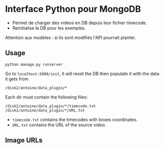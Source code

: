 # Interface Python pour MongoDB

- Permet de charger des videos en DB depuis leur fichier timecode.
- Reinitialise la DB pour les exemples.

Attention aux modèles :  si ils sont modifiés l'API pourrait planter. 

## Usage

```Shell
python manage.py runserver
```
Go to `localhost:5000/init`, it will reset the DB then populate it with the data it gets from
```
/disk2/antoine/data_plugin/*
```
Each dir must contain the following files:
```
/disk2/antoine/data_plugin/*/timecode.txt
/disk2/antoine/data_plugin/*/URL.txt
```
- `timecode.txt` contains the timecodes with boxes coordinates.
- `URL.txt` contains the URL of the source video.




## Image URLs


